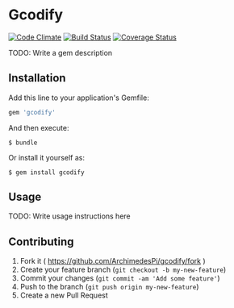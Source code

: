 # Gcodify
[![Code Climate](https://codeclimate.com/github/ArchimedesPi/gcodify/badges/gpa.svg)](https://codeclimate.com/github/ArchimedesPi/gcodify) [![Build Status](https://travis-ci.org/ArchimedesPi/gcodify.svg?branch=master)](https://travis-ci.org/ArchimedesPi/gcodify) [![Coverage Status](https://coveralls.io/repos/ArchimedesPi/gcodify/badge.svg?branch=master)](https://coveralls.io/r/ArchimedesPi/gcodify?branch=master)

TODO: Write a gem description

## Installation

Add this line to your application's Gemfile:

```ruby
gem 'gcodify'
```

And then execute:

    $ bundle

Or install it yourself as:

    $ gem install gcodify

## Usage

TODO: Write usage instructions here

## Contributing

1. Fork it ( https://github.com/ArchimedesPi/gcodify/fork )
2. Create your feature branch (`git checkout -b my-new-feature`)
3. Commit your changes (`git commit -am 'Add some feature'`)
4. Push to the branch (`git push origin my-new-feature`)
5. Create a new Pull Request
